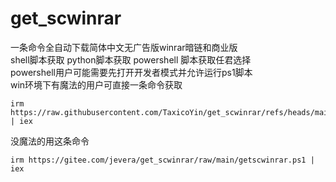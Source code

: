 # get_scwinrar
一条命令全自动下载简体中文无广告版winrar暗链和商业版    
shell脚本获取 python脚本获取 powershell 脚本获取任君选择    
powershell用户可能需要先打开开发者模式并允许运行ps1脚本    
win环境下有魔法的用户可直接一条命令获取    
```
irm https://raw.githubusercontent.com/TaxicoYin/get_scwinrar/refs/heads/main/getscwinrar.ps1 | iex
```
没魔法的用这条命令
```
irm https://gitee.com/jevera/get_scwinrar/raw/main/getscwinrar.ps1 | iex
```
